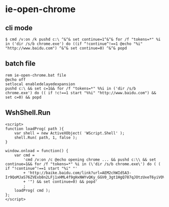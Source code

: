 # ie-open-chrome

## cli mode

    $ cmd /v:on /k pushd c:\ ^&^& set continue=1^&^& for /f "tokens=*" %i in ('dir /s/b chrome.exe') do ((if ^!continue^!==1 @echo "%i" "http://www.baidu.com") ^&^& set continue=0) ^&^& popd

## batch file

    rem ie-open-chrome.bat file    
    @echo off
    setlocal enabledelayedexpansion
    pushd c:\ && set c=1&& for /f "tokens=*" %%i in ('dir /s/b chrome.exe') do (( if !c!==1 start "%%i" "http://www.baidu.com") && set c=0) && popd

## WshShell.Run  

    <script>
    function loadProg( path ){
        var shell = new ActiveXObject( 'WScript.Shell' );
        shell.Run( path, 1, false );
    }

    window.onload = function() {
        var cmd =
            'cmd /v:on /c @echo opening chrome ... && pushd c:\\ && set continue=1&& for /f "tokens=*" %i in (\'dir /s/b chrome.exe\') do ( ( if ^!continue^!==1 start "%i" "'
            + 'http://baike.baidu.com/link?url=AEM2chWIdSA3-Ir9QoMJaS76ZVExb8n2LFj1xHML4f9gHxNWYvQKy_GGV0_3gt1HgQ787qJOtzUxeT6yiVOV6q'
            + '") && set continue=0) && popd'
            ;
        loadProg( cmd );
    };
    </script>
